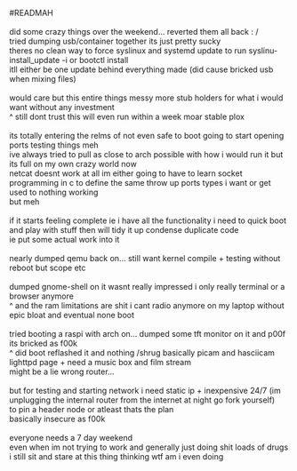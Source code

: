 #READMAH
<br>
<br>
did some crazy things over the weekend... reverted them all back : /<br>
tried dumping usb/container together its just pretty sucky<br>
theres no clean way to force syslinux and systemd update to run syslinu-install_update -i or bootctl install<br>
itll either be one update behind everything made (did cause bricked usb when mixing files)<br>
<br>
would care but this entire things messy more stub holders for what i would want without any investment<br>
^ still dont trust this will even run within a week moar stable plox<br>
<br>
its totally entering the relms of not even safe to boot going to start opening ports testing things meh<br>
ive always tried to pull as close to arch possible with how i would run it but its full on my own crazy world now<br>
netcat doesnt work at all im either going to have to learn socket programming in c to define the same throw up ports types i want or get used to nothing working<br>
but meh<br>
<br>
if it starts feeling complete ie i have all the functionality i need to quick boot and play with stuff then will tidy it up condense duplicate code<br>
ie put some actual work into it<br>
<br>
nearly dumped qemu back on... still want kernel compile + testing without reboot but scope etc <br>
<br>
dumped gnome-shell on it wasnt really impressed i only really terminal or a browser anymore<br>
^ and the ram limitations are shit i cant radio anymore on my laptop without epic bloat and eventual none boot<br>
<br>
tried booting a raspi with arch on... dumped some tft monitor on it and p00f its bricked as f00k<br>
^ did boot reflashed it and nothing /shrug basically picam and hasciicam lighttpd page + need a music box and film stream<br>
might be a lie wrong router...<br>
<br>
but for testing and starting network i need static ip + inexpensive 24/7 (im unplugging the internal router from the internet at night go fork yourself)<br>
to pin a header node or atleast thats the plan<br>
basically insecure as f00k<br>
<br>
everyone needs a 7 day weekend<br>
even when im not trying to work and generally just doing shit loads of drugs i still sit and stare at this thing thinking wtf am i even doing<br>
<br>
<br>
